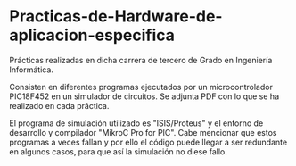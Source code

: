 # Practicas-de-Hardware-de-aplicacion-especifica

Prácticas realizadas en dicha carrera de tercero de Grado en Ingeniería Informática.

Consisten en diferentes programas ejecutados por un microcontrolador PIC18F452 en un simulador de circuitos.
Se adjunta PDF con lo que se ha realizado en cada práctica.

El programa de simulación utilizado es "ISIS/Proteus" y el entorno de desarrollo y compilador "MikroC Pro for PIC".
Cabe mencionar que estos programas a veces fallan y por ello el código puede llegar a ser redundante en algunos casos, para que así la simulación no diese fallo.
